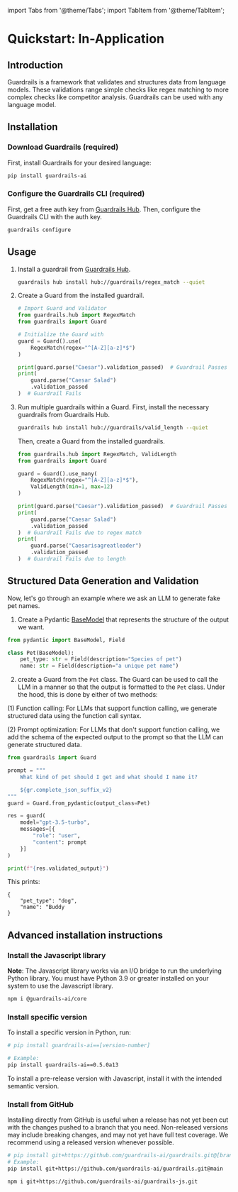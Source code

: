 import Tabs from '@theme/Tabs';
import TabItem from '@theme/TabItem';

# Quickstart: In-Application

## Introduction

Guardrails is a framework that validates and structures data from language models. These validations range simple checks like regex matching to more complex checks like competitor analysis. Guardrails can be used with any language model.

## Installation

### Download Guardrails (required)
First, install Guardrails for your desired language: 

```bash
pip install guardrails-ai
```

### Configure the Guardrails CLI (required)

First, get a free auth key from [Guardrails Hub](https://hub.guardrailsai.com/keys). Then, configure the Guardrails CLI with the auth key.
    
```bash
guardrails configure
```

## Usage

1. Install a guardrail from [Guardrails Hub](https://hub.guardrailsai.com).

    ```bash
    guardrails hub install hub://guardrails/regex_match --quiet
    ```
2. Create a Guard from the installed guardrail.

    ```python
    # Import Guard and Validator
    from guardrails.hub import RegexMatch
    from guardrails import Guard

    # Initialize the Guard with 
    guard = Guard().use(
        RegexMatch(regex="^[A-Z][a-z]*$")
    )

    print(guard.parse("Caesar").validation_passed)  # Guardrail Passes
    print(
        guard.parse("Caesar Salad")
        .validation_passed
    )  # Guardrail Fails
    ```
3. Run multiple guardrails within a Guard.
    First, install the necessary guardrails from Guardrails Hub.

    ```bash
    guardrails hub install hub://guardrails/valid_length --quiet
    ```

    Then, create a Guard from the installed guardrails.
    
    ```python
    from guardrails.hub import RegexMatch, ValidLength
    from guardrails import Guard

    guard = Guard().use_many(
        RegexMatch(regex="^[A-Z][a-z]*$"),
        ValidLength(min=1, max=12)
    )

    print(guard.parse("Caesar").validation_passed)  # Guardrail Passes
    print(
        guard.parse("Caesar Salad")
        .validation_passed
    )  # Guardrail Fails due to regex match
    print(
        guard.parse("Caesarisagreatleader")
        .validation_passed
    )  # Guardrail Fails due to length
    ```

## Structured Data Generation and Validation

Now, let's go through an example where we ask an LLM to generate fake pet names. 

1. Create a Pydantic [BaseModel](https://docs.pydantic.dev/latest/api/base_model/) that represents the structure of the output we want.

```py
from pydantic import BaseModel, Field

class Pet(BaseModel):
    pet_type: str = Field(description="Species of pet")
    name: str = Field(description="a unique pet name")
```

2. create a Guard from the `Pet` class. The Guard can be used to call the LLM in a manner so that the output is formatted to the `Pet` class. Under the hood, this is done by either of two methods:

(1) Function calling: For LLMs that support function calling, we generate structured data using the function call syntax.

(2) Prompt optimization: For LLMs that don't support function calling, we add the schema of the expected output to the prompt so that the LLM can generate structured data.

```py
from guardrails import Guard

prompt = """
    What kind of pet should I get and what should I name it?

    ${gr.complete_json_suffix_v2}
"""
guard = Guard.from_pydantic(output_class=Pet)

res = guard(
    model="gpt-3.5-turbo",
    messages=[{
        "role": "user",
        "content": prompt
    }]
)

print(f"{res.validated_output}")
```

This prints: 
```
{
    "pet_type": "dog",
    "name": "Buddy
}
```

## Advanced installation instructions

### Install the Javascript library

**Note**: The Javascript library works via an I/O bridge to run the underlying Python library. You must have Python 3.9 or greater installed on your system to use the Javascript library. 


```bash
npm i @guardrails-ai/core
```

### Install specific version

<Tabs>

<TabItem value="py" label="Python">

To install a specific version in Python, run:

```bash
# pip install guardrails-ai==[version-number]

# Example:
pip install guardrails-ai==0.5.0a13
```

</TabItem>
<TabItem value="js" label="JavaScript">

To install a pre-release version with Javascript, install it with the intended semantic version. 

</TabItem>

</Tabs>

### Install from GitHub

Installing directly from GitHub is useful when a release has not yet been cut with the changes pushed to a branch that you need. Non-released versions may include breaking changes, and may not yet have full test coverage. We recommend using a released version whenever possible.

<Tabs>

<TabItem value="py" label="Python">

```bash
# pip install git+https://github.com/guardrails-ai/guardrails.git@[branch/commit/tag]
# Example:
pip install git+https://github.com/guardrails-ai/guardrails.git@main
```

</TabItem>
<TabItem value="js" label="JavaScript">

```bash
npm i git+https://github.com/guardrails-ai/guardrails-js.git
```

</TabItem>

</Tabs>